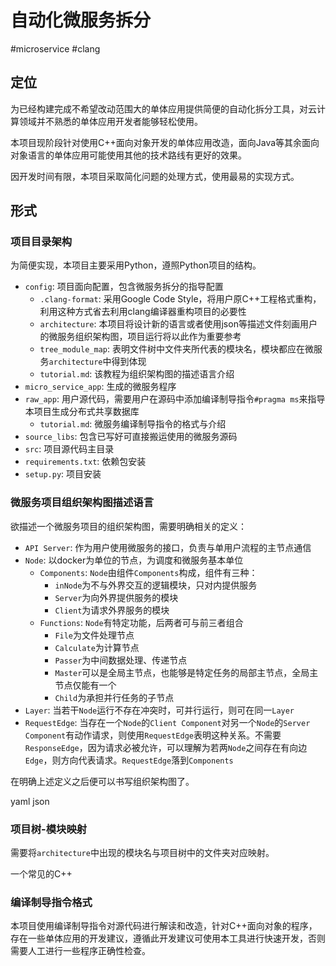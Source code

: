 
<!--- toc --->

# 自动化微服务拆分

#microservice #clang 

## 定位

为已经构建完成不希望改动范围大的单体应用提供简便的自动化拆分工具，对云计算领域并不熟悉的单体应用开发者能够轻松使用。

本项目现阶段针对使用C++面向对象开发的单体应用改造，面向Java等其余面向对象语言的单体应用可能使用其他的技术路线有更好的效果。

因开发时间有限，本项目采取简化问题的处理方式，使用最易的实现方式。

## 形式

### 项目目录架构

为简便实现，本项目主要采用Python，遵照Python项目的结构。

- `config`: 项目面向配置，包含微服务拆分的指导配置
	- `.clang-format`: 采用Google Code Style，将用户原C++工程格式重构，利用这种方式省去利用clang编译器重构项目的必要性
	- `architecture`: 本项目将设计新的语言或者使用json等描述文件刻画用户的微服务组织架构图，项目运行将以此作为重要参考
	- `tree_module_map`: 表明文件树中文件夹所代表的模块名，模块都应在微服务`architecture`中得到体现
	- `tutorial.md`: 该教程为组织架构图的描述语言介绍
- `micro_service_app`: 生成的微服务程序
- `raw_app`: 用户源代码，需要用户在源码中添加编译制导指令`#pragma ms`来指导本项目生成分布式共享数据库
	- `tutorial.md`: 微服务编译制导指令的格式与介绍
- `source_libs`: 包含已写好可直接搬运使用的微服务源码
- `src`: 项目源代码主目录
- `requirements.txt`: 依赖包安装
- `setup.py`: 项目安装

### 微服务项目组织架构图描述语言

欲描述一个微服务项目的组织架构图，需要明确相关的定义：

- `API Server`: 作为用户使用微服务的接口，负责与单用户流程的主节点通信
- `Node`: 以docker为单位的节点，为调度和微服务基本单位
	- `Components`: `Node`由组件`Components`构成，组件有三种：
		- `inNode`为不与外界交互的逻辑模块，只对内提供服务
		- `Server`为向外界提供服务的模块
		- `Client`为请求外界服务的模块
	- `Functions`: `Node`有特定功能，后两者可与前三者组合
		- `File`为文件处理节点
		- `Calculate`为计算节点
		- `Passer`为中间数据处理、传递节点
		- `Master`可以是全局主节点，也能够是特定任务的局部主节点，全局主节点仅能有一个
		- `Child`为承担并行任务的子节点
- `Layer`: 当若干`Node`运行不存在冲突时，可并行运行，则可在同一`Layer`
- `RequestEdge`: 当存在一个`Node`的`Client Component`对另一个`Node`的`Server Component`有动作请求，则使用`RequestEdge`表明这种关系。不需要`ResponseEdge`，因为请求必被允许，可以理解为若两`Node`之间存在有向边`Edge`，则方向代表请求。`RequestEdge`落到`Components`

在明确上述定义之后便可以书写组织架构图了。

yaml
json

### 项目树-模块映射

需要将`architecture`中出现的模块名与项目树中的文件夹对应映射。

一个常见的C++

### 编译制导指令格式

本项目使用编译制导指令对源代码进行解读和改造，针对C++面向对象的程序，存在一些单体应用的开发建议，遵循此开发建议可使用本工具进行快速开发，否则需要人工进行一些程序正确性检查。



<!--- endtoc --->